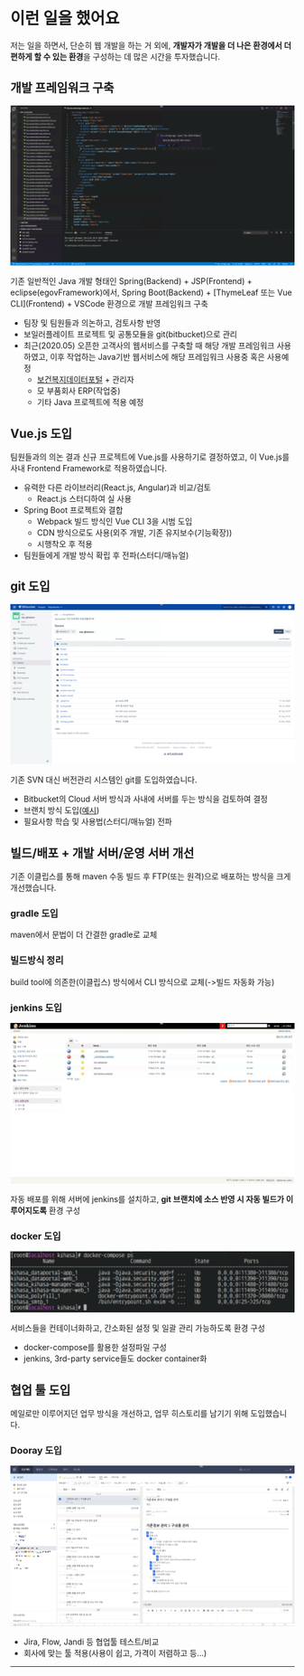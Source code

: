 # 이런 일을 했어요<span id="did"></span>
저는 일을 하면서, 단순히 웹 개발을 하는 거 외에, **개발자가 개발을 더 나은 환경에서 더 편하게 할 수 있는 환경**을 구성하는 데 많은 시간을 투자했습니다.
## 개발 프레임워크 구축
![VSCode 기반 개발 프레임워크 - Frontend(vue.js)](img/2020-07-05-20-33-01.png)
<!-- ![VSCode 기반 개발 프레임워크 - Backend(Spring Boot)](img/2020-07-05-20-41-27.png) -->

기존 일반적인 Java 개발 형태인 Spring(Backend) + JSP(Frontend) + eclipse(egovFramework)에서, Spring Boot(Backend) + \[ThymeLeaf 또는 Vue CLI\](Frontend) + VSCode 환경으로 개발 프레임워크 구축
- 팀장 및 팀원들과 의논하고, 검토사항 반영
- 보일러플레이트 프로젝트 및 공통모듈을 git(bitbucket)으로 관리
- 최근(2020.05) 오픈한 고객사의 웹서비스를 구축할 때 해당 개발 프레임워크 사용하였고, 이후 작업하는 Java기반 웹서비스에 해당 프레임워크 사용중 혹은 사용예정
  - [보건복지데이터포털](https://data.kihasa.re.kr) + 관리자
  - 모 부품회사 ERP(작업중)
  - 기타 Java 프로젝트에 적용 예정


## Vue.js 도입
팀원들과의 의논 결과 신규 프로젝트에 Vue.js를 사용하기로 결정하였고, 이 Vue.js를 사내 Frontend Framework로 적용하였습니다.
- 유력한 다른 라이브러리(React.js, Angular)과 비교/검토
  - React.js 스터디하여 실 사용
- Spring Boot 프로젝트와 결합
  - Webpack 빌드 방식인 Vue CLI 3을 시범 도입
  - CDN 방식으로도 사용(외주 개발, 기존 유지보수(기능확장))
  - 시행착오 후 적용
- 팀원들에게 개발 방식 확립 후 전파(스터디/매뉴얼)

## git 도입
![BitBucket](img/2020-07-05-20-42-25.png)

기존 SVN 대신 버전관리 시스템인 git를 도입하였습니다.
- Bitbucket의 Cloud 서버 방식과 사내에 서버를 두는 방식을 검토하여 결정
- 브랜치 방식 도입([예시](https://gmlwjd9405.github.io/2018/05/11/types-of-git-branch.html))
- 필요사항 학습 및 사용법(스터디/매뉴얼) 전파

## 빌드/배포 + 개발 서버/운영 서버 개선
기존 이클립스를 통해 maven 수동 빌드 후 FTP(또는 원격)으로 배포하는 방식을 크게 개선했습니다.
### gradle 도입
maven에서 문법이 더 간결한 gradle로 교체
### 빌드방식 정리
build tool에 의존한(이클립스) 방식에서 CLI 방식으로 교체(->빌드 자동화 가능)
### jenkins 도입
![jenkins](img/2020-07-05-20-43-45.png)

자동 배포를 위해 서버에 jenkins를 설치하고, **git 브랜치에 소스 반영 시 자동 빌드가 이루어지도록** 환경 구성
### docker 도입
![docker-compose](img/2020-07-05-20-46-10.png)

서비스들을 컨테이너화하고, 간소화된 설정 및 일괄 관리 가능하도록 환경 구성
- docker-compose를 활용한 설정파일 구성
- jenkins, 3rd-party service들도 docker container화

## 협업 툴 도입
메일로만 이루어지던 업무 방식을 개선하고, 업무 히스토리를 남기기 위해 도입했습니다.
### Dooray 도입
![dooray](img/2020-07-05-20-58-04.png)

- Jira, Flow, Jandi 등 협업툴 테스트/비교
- 회사에 맞는 툴 적용(사용이 쉽고, 가격이 저렴하고 등...)

---
